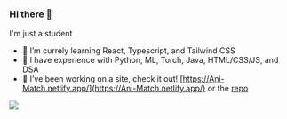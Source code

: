 ### Hi there 👋

I'm just a student

 - 🌱 I’m currely learning React, Typescript, and Tailwind CSS
 - 👯 I have experience with Python, ML, Torch, Java, HTML/CSS/JS, and DSA
 - 🔭 I’ve been working on a site, check it out! [https://Ani-Match.netlify.app/](https://Ani-Match.netlify.app/) or the [repo](https://github.com/etashj/animatch)

<!--
**JohnjiRomanji/JohnjiRomanji** is a ✨ _special_ ✨ repository because its `README.md` (this file) appears on your GitHub profile.

Here are some ideas to get you started:

- 🔭 I’m currently working on ...
- 🌱 I’m currently learning ...
- 👯 I’m looking to collaborate on ...
- 🤔 I’m looking for help with ...
- 💬 Ask me about ...
- 📫 How to reach me: ...
- 😄 Pronouns: ...
- ⚡ Fun fact: ...
-->

![](https://komarev.com/ghpvc/?username=JohnjiRomanji&style=for-the-badge)
